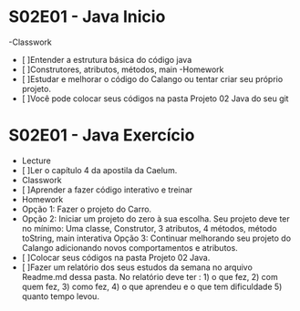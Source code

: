 # S02E01 - Java Inicio
-Classwork
- [ ]Entender a estrutura básica do código java
- [ ]Construtores, atributos, métodos, main
-Homework
- [ ]Estudar e melhorar o código do Calango ou tentar criar seu próprio projeto.
- [ ]Você pode colocar seus códigos na pasta Projeto 02 Java do seu git

# S02E01 - Java Exercício
- Lecture
- [ ]Ler o capítulo 4 da apostila da Caelum.
- Classwork
- [ ]Aprender a fazer código interativo e treinar
- Homework
- Opção 1: Fazer o projeto do Carro.
- Opção 2: Iniciar um projeto do zero à sua escolha. Seu projeto deve ter no mínimo:
Uma classe, Construtor, 3 atributos, 4 métodos, método toString, main interativa
Opção 3: Continuar melhorando seu projeto do Calango adicionando novos comportamentos e atributos.
- [ ]Colocar seus códigos na pasta Projeto 02 Java.
- [ ]Fazer um relatório dos seus estudos da semana no arquivo Readme.md dessa pasta.
No relatório deve ter : 1) o que fez, 2) com quem fez, 3) como fez, 4) o que aprendeu e o que tem dificuldade 5) quanto tempo levou.
